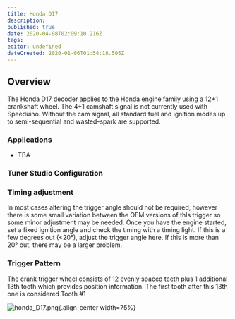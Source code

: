```yaml
---
title: Honda D17
description: 
published: true
date: 2020-04-08T02:09:10.216Z
tags: 
editor: undefined
dateCreated: 2020-01-06T01:54:18.505Z
---
```


## Overview

The Honda D17 decoder applies to the Honda engine family using a 12+1 crankshaft wheel. The 4+1 camshaft signal is not currently used with Speeduino. Without the cam signal, all standard fuel and ignition modes up to semi-sequential and wasted-spark are supported.

### Applications

-   TBA

### Tuner Studio Configuration

### Timing adjustment

In most cases altering the trigger angle should not be required, however there is some small variation between the OEM versions of thIs trigger so some minor adjustment may be needed. Once you have the engine started, set a fixed ignition angle and check the timing with a timing light. If this is a few degrees out (&lt;20°), adjust the trigger angle here. If this is more than 20° out, there may be a larger problem.

### Trigger Pattern

The crank trigger wheel consists of 12 evenly spaced teeth plus 1 additional 13th tooth which provides position information. The first tooth after this 13th one is considered Tooth \#1

![honda_D17.png](/img/decoders/honda_D17.png){.align-center width=75%}
